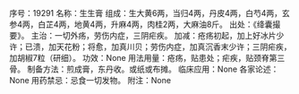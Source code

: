 序号：19291
名称：生生膏
组成：生大黄6两，当归4两，丹皮4两，白芍4两，玄参4两，白芷4两，地黄4两，升麻4两，肉桂2两，大麻油8斤。
出处：《绛囊撮要》。
主治：一切外疡，劳伤内症，三阴疟疾。
加减：疮疡初起，加上好冰片少许；已溃，加天花粉；将愈，加真川贝；劳伤内症，加真沉香末少许；三阴疟疾，加胡椒7粒（研细）。
功效：None
用法用量：疮疡，贴患处；疟疾，贴颈脊第三骨。
制备方法：煎成膏，东丹收。或纸或布摊。
临床应用：None
各家论述：None
用药禁忌：忌食一切发物。
附注：None
